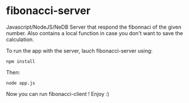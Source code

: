 # fibonacci-server
Javascript/NodeJS/NeDB Server that respond the fibonnaci of the given number.
Also contains a local function in case you don't want to save the calculation.

To run the app with the server, lauch fibonacci-server using:
  
   `npm install`

Then:

   `node app.js`
   
Now you can run fibonacci-client ! Enjoy :)
